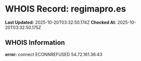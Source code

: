 # WHOIS Record: regimapro.es

**Last Updated:** 2025-10-20T03:32:50.174Z
**Checked At:** 2025-10-20T03:32:50.175Z

## WHOIS Information

**error:** connect ECONNREFUSED 54.72.161.36:43

